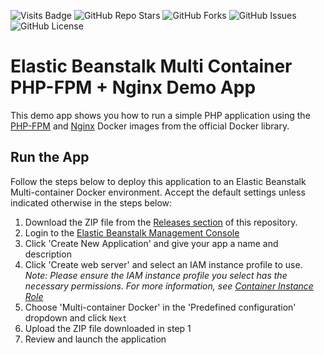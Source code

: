 ![Visits Badge](https://badges.pufler.dev/visits/bshongwe/eb-docker-nginx-proxy)
![GitHub Repo Stars](https://img.shields.io/github/stars/bshongwe/eb-docker-nginx-proxy)
![GitHub Forks](https://img.shields.io/github/forks/bshongwe/eb-docker-nginx-proxy)
![GitHub Issues](https://img.shields.io/github/issues/bshongwe/eb-docker-nginx-proxy)
![GitHub License](https://img.shields.io/github/license/bshongwe/eb-docker-nginx-proxy)

# Elastic Beanstalk Multi Container PHP-FPM + Nginx Demo App

This demo app shows you how to run a simple PHP application using the [PHP-FPM](https://registry.hub.docker.com/u/library/php/) and [Nginx](https://registry.hub.docker.com/u/library/nginx/) Docker images from the official Docker library.

## Run the App
Follow the steps below to deploy this application to an Elastic Beanstalk Multi-container Docker environment. Accept the default settings unless indicated otherwise in the steps below:

1. Download the ZIP file from the [Releases section](https://github.com/awslabs/eb-docker-nginx-proxy/releases) of this repository.
2. Login to the [Elastic Beanstalk Management Console](https://console.aws.amazon.com/elasticbeanstalk)
3. Click 'Create New Application' and give your app a name and description
4. Click 'Create web server' and select an IAM instance profile to use.<br>*Note: Please ensure the IAM instance profile you select has the necessary permissions. For more information, see [Container Instance Role](https://docs.aws.amazon.com/elasticbeanstalk/latest/dg/create_deploy_docker_ecs.html#create_deploy_docker_ecs_role)*
5. Choose 'Multi-container Docker' in the 'Predefined configuration' dropdown and click `Next`
6. Upload the ZIP file downloaded in step 1
7. Review and launch the application
